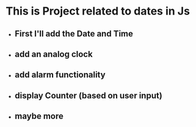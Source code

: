 # This is Project related to dates in Js

- ## First I'll add the Date and Time
- ## add an analog clock

- ## add alarm functionality
- ## display Counter (based on user input)
- ## maybe more
